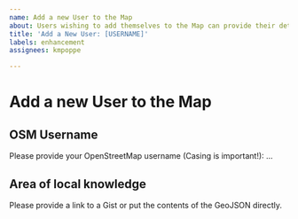 ```yaml
---
name: Add a new User to the Map
about: Users wishing to add themselves to the Map can provide their detalils here
title: 'Add a New User: [USERNAME]'
labels: enhancement
assignees: kmpoppe

---
```


# Add a new User to the Map

## OSM Username

Please provide your OpenStreetMap username (Casing is important!): ...

## Area of local knowledge

Please provide a link to a Gist or put the contents of the GeoJSON directly.
